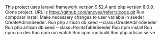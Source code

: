 This project uses laravel framework version 9.52.4 and php version 8.0.9.
Clone project. URL is https://github.com/ancyea/referralcode.git
Run composer install
Make necessary changes to user variable in seeder CreateAdminSeeder.
Run  php artisan db:seed --class=CreateAdminSeeder
Run  php artisan db:seed --class=PointsTableSeeder
Run npm install 
Run npm run dev
Run npm run watch
Run npm run build
Run php artisan serve
